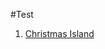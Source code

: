 #Test
1. [Christmas Island](https://github.com/marcoparello/CTF-Writeups/tree/0deec01689af9534b235317e109a3bc2bb007b54/SANS%20Holiday%20Hack%202023%20/Christmas%20Island)
